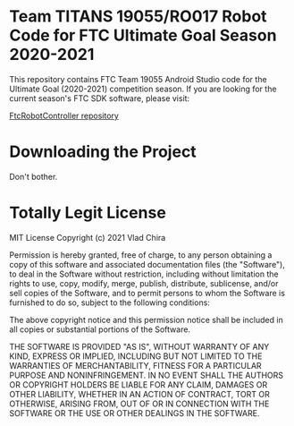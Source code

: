 # Team TITANS 19055/RO017 Robot Code for FTC Ultimate Goal Season 2020-2021
This repository contains FTC Team 19055 Android Studio code for the Ultimate Goal (2020-2021) competition season. If you are looking for the current season's FTC SDK software, please visit:

[FtcRobotController repository](https://github.com/FIRST-Tech-Challenge/FtcRobotController)

# Downloading the Project
Don't bother.

# Totally Legit License
MIT License Copyright (c) 2021 Vlad Chira

Permission is hereby granted, free of charge, to any person obtaining a copy
of this software and associated documentation files (the "Software"), to deal
in the Software without restriction, including without limitation the rights
to use, copy, modify, merge, publish, distribute, sublicense, and/or sell
copies of the Software, and to permit persons to whom the Software is
furnished to do so, subject to the following conditions:

The above copyright notice and this permission notice shall be included in all
copies or substantial portions of the Software.

THE SOFTWARE IS PROVIDED "AS IS", WITHOUT WARRANTY OF ANY KIND, EXPRESS OR
IMPLIED, INCLUDING BUT NOT LIMITED TO THE WARRANTIES OF MERCHANTABILITY,
FITNESS FOR A PARTICULAR PURPOSE AND NONINFRINGEMENT. IN NO EVENT SHALL THE
AUTHORS OR COPYRIGHT HOLDERS BE LIABLE FOR ANY CLAIM, DAMAGES OR OTHER
LIABILITY, WHETHER IN AN ACTION OF CONTRACT, TORT OR OTHERWISE, ARISING FROM,
OUT OF OR IN CONNECTION WITH THE SOFTWARE OR THE USE OR OTHER DEALINGS IN THE
SOFTWARE.
